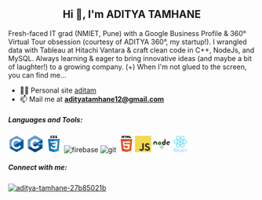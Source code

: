 <h2 align="center">Hi 👋, I'm ADITYA TAMHANE </h2>
<p align="left">Fresh-faced IT grad (NMIET, Pune) with a Google Business Profile 
  & 360° Virtual Tour obsession (courtesy of ADITYA 360°, my startup!).
  I wrangled data with Tableau at Hitachi Vantara & craft clean code in 
  C++, NodeJs, and MySQL.
  Always learning & eager to bring innovative ideas (and maybe a bit of laughter!) 
  to a growing company. 
  (+) When I'm not glued to the screen, you can find me...</p>


<img align="right" alt="" width="230" src="https://ameyacloud.in/wp-content/uploads/2022/04/Course-Overview.gif"></img>


- 👨‍💻 Personal site [aditam](https://aditya-tamhane.github.io/aditam/)
- 📫 Mail me at **adityatamhane12@gmail.com**

<h5 align="left">Languages and Tools:</h5>
<p align="left"> <img src="https://raw.githubusercontent.com/devicons/devicon/master/icons/c/c-original.svg" alt="c" width="34" height="34"/> <img src="https://raw.githubusercontent.com/devicons/devicon/master/icons/cplusplus/cplusplus-original.svg" alt="cplusplus" width="34" height="34"/>  <img src="https://raw.githubusercontent.com/devicons/devicon/master/icons/css3/css3-original-wordmark.svg" alt="css3" width="34" height="34"/>  <img src="https://www.vectorlogo.zone/logos/firebase/firebase-icon.svg" alt="firebase" width="34" height="34"/> <img src="https://www.vectorlogo.zone/logos/git-scm/git-scm-icon.svg" alt="git" width="34" height="34"/> <img src="https://raw.githubusercontent.com/devicons/devicon/master/icons/html5/html5-original-wordmark.svg" alt="html5" width="34" height="34"/><img src="https://raw.githubusercontent.com/devicons/devicon/master/icons/javascript/javascript-original.svg" alt="javascript" width="34" height="34"/> <img src="https://raw.githubusercontent.com/devicons/devicon/master/icons/nodejs/nodejs-original-wordmark.svg" alt="nodejs" width="34" height="34"/>  <img src="https://raw.githubusercontent.com/devicons/devicon/master/icons/react/react-original-wordmark.svg" alt="react" width="34" height="34"/> </p>

<h5 align="left">Connect with me:</h5>
<p align="left">
<a href="https://linkedin.com/in/aditya-tamhane-27b85021b" target="blank"><img align="center" src="https://raw.githubusercontent.com/rahuldkjain/github-profile-readme-generator/master/src/images/icons/Social/linked-in-alt.svg" alt="aditya-tamhane-27b85021b" height="30" width="30" /></a>
</p>
